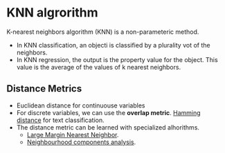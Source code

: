 # KNN algrorithm 
K-nearest neighbors algorithm (KNN) is a non-parameteric method.
* In KNN classification, an objecti is classified by a plurality vot of the neighbors.
* In KNN regression, the output is the property value for the object. This value is the average of the values of k nearest neighbors.


## Distance Metrics
* Euclidean distance for continuouse variables
* For discrete variables, we can use the **overlap metric**. [Hamming distance](https://en.wikipedia.org/wiki/Hamming_distance) for text classification.
* The distance metric can be learned with specialized alhorithms. 
  * [Large Margin Nearest Neighbor](https://en.wikipedia.org/wiki/Large_margin_nearest_neighbor).
  * [Neighbourhood components analysis](https://en.wikipedia.org/wiki/Neighbourhood_components_analysis).